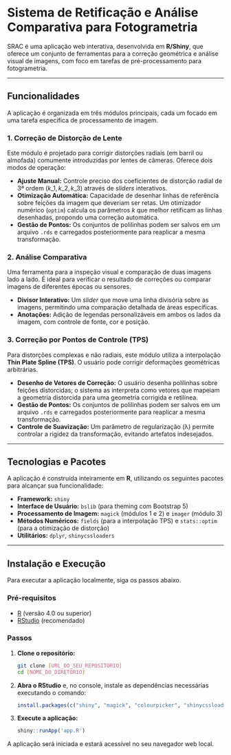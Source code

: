 # Sistema de Retificação e Análise Comparativa para Fotogrametria

SRAC é uma aplicação web interativa, desenvolvida em **R/Shiny**, que oferece um conjunto de ferramentas para a correção geométrica e análise visual de imagens, com foco em tarefas de pré-processamento para fotogrametria.

-----

## Funcionalidades

A aplicação é organizada em três módulos principais, cada um focado em uma tarefa específica de processamento de imagem.

### 1\. Correção de Distorção de Lente

Este módulo é projetado para corrigir distorções radiais (em barril ou almofada) comumente introduzidas por lentes de câmeras. Oferece dois modos de operação:

  * **Ajuste Manual:** Controle preciso dos coeficientes de distorção radial de 3ª ordem ($k\_1, k\_2, k\_3$) através de *sliders* interativos.
  * **Otimização Automática:** Capacidade de desenhar linhas de referência sobre feições da imagem que deveriam ser retas. Um otimizador numérico (`optim`) calcula os parâmetros $k$ que melhor retificam as linhas desenhadas, propondo uma correção automática.
  * **Gestão de Pontos:** Os conjuntos de polilinhas podem ser salvos em um arquivo `.rds` e carregados posteriormente para reaplicar a mesma transformação.

### 2\. Análise Comparativa

Uma ferramenta para a inspeção visual e comparação de duas imagens lado a lado. É ideal para verificar o resultado de correções ou comparar imagens de diferentes épocas ou sensores.

  * **Divisor Interativo:** Um *slider* que move uma linha divisória sobre as imagens, permitindo uma comparação detalhada de áreas específicas.
  * **Anotações:** Adição de legendas personalizáveis em ambos os lados da imagem, com controle de fonte, cor e posição.

### 3\. Correção por Pontos de Controle (TPS)

Para distorções complexas e não radiais, este módulo utiliza a interpolação **Thin Plate Spline (TPS)**. O usuário pode corrigir deformações geométricas arbitrárias.

  * **Desenho de Vetores de Correção:** O usuário desenha polilinhas sobre feições distorcidas; o sistema as interpreta como vetores que mapeiam a geometria distorcida para uma geometria corrigida e retilínea.
  * **Gestão de Pontos:** Os conjuntos de polilinhas podem ser salvos em um arquivo `.rds` e carregados posteriormente para reaplicar a mesma transformação.
  * **Controle de Suavização:** Um parâmetro de regularização (λ) permite controlar a rigidez da transformação, evitando artefatos indesejados.

-----

## Tecnologias e Pacotes

A aplicação é construída inteiramente em **R**, utilizando os seguintes pacotes para alcançar sua funcionalidade:

  * **Framework:** `shiny`
  * **Interface de Usuário:** `bslib` (para theming com Bootstrap 5)
  * **Processamento de Imagem:** `magick` (módulos 1 e 2) e `imager` (módulo 3)
  * **Métodos Numéricos:** `fields` (para a interpolação TPS) e `stats::optim` (para a otimização de distorção)
  * **Utilitários:** `dplyr`, `shinycssloaders`

-----

## Instalação e Execução

Para executar a aplicação localmente, siga os passos abaixo.

### Pré-requisitos

  * [R](https://cran.r-project.org/) (versão 4.0 ou superior)
  * [RStudio](https://posit.co/download/rstudio-desktop/) (recomendado)

### Passos

1.  **Clone o repositório:**

    ```bash
    git clone [URL_DO_SEU_REPOSITÓRIO]
    cd [NOME_DO_DIRETÓRIO]
    ```

2.  **Abra o RStudio** e, no console, instale as dependências necessárias executando o comando:

    ```r
    install.packages(c("shiny", "magick", "colourpicker", "shinycssloaders", "bslib", "imager", "dplyr", "fields"))
    ```

3.  **Execute a aplicação:**

    ```r
    shiny::runApp('app.R')
    ```

A aplicação será iniciada e estará acessível no seu navegador web local.
